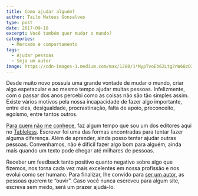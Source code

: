```yaml
---
title: Como ajudar alguém?
author: Tailo Mateus Gonsalves
type: post
date: 2017-09-18
excerpt: Você também quer mudar o mundo?
categories:
  - Mercado e comportamento
tags:
  - Ajudar pessoas
  - Seja um autor
image: https://cdn-images-1.medium.com/max/1280/1*MypTvoEb62Ltg2nW68zD3Q.jpeg
---
```


Desde muito novo possuía uma grande vontade de mudar o mundo, criar algo espetacular e ao mesmo tempo ajudar muitas pessoas. Infelizmente, com o passar dos anos percebi como as coisas não são tão simples assim.
Existe vários motivos pela nossa incapacidade de fazer algo importante, entre eles, desigualdade, procrastinação, falta de apoio, preconceito, egoísmo, entre tantos outros.

[Para quem não me conhece](https://twitter.com/tailomgonsalves), faz algum tempo que sou um dos editores aqui no [Tableless](https://tableless.com.br/). Escrever foi uma das formas encontradas para tentar fazer alguma diferença. Além de aprender, ainda posso tentar ajudar outras pessoas. Convenhamos, não é difícil fazer algo bom para alguém, ainda mais quando um texto pode chegar até milhares de pessoas. 

Receber um feedback tanto positivo quanto negativo sobre algo que fizemos, nos torna cada vez mais excelentes em nossa profissão e nos evolui como ser humano. Para finalizar, lhe convido para [ser um autor](https://tableless.com.br/seja-um-autor/), as pessoas querem te “ouvir”. Caso você nunca escreveu para algum site, escreva sem medo, será um prazer ajudá-lo.
